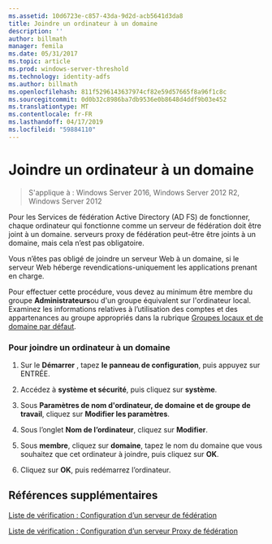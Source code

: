 ```yaml
---
ms.assetid: 10d6723e-c857-43da-9d2d-acb5641d3da8
title: Joindre un ordinateur à un domaine
description: ''
author: billmath
manager: femila
ms.date: 05/31/2017
ms.topic: article
ms.prod: windows-server-threshold
ms.technology: identity-adfs
ms.author: billmath
ms.openlocfilehash: 811f5296143637974cf82e59d57665f8a96f1c8c
ms.sourcegitcommit: 0d0b32c8986ba7db9536e0b8648d4ddf9b03e452
ms.translationtype: MT
ms.contentlocale: fr-FR
ms.lasthandoff: 04/17/2019
ms.locfileid: "59884110"
---
```

# <a name="join-a-computer-to-a-domain"></a>Joindre un ordinateur à un domaine

>S'applique à : Windows Server 2016, Windows Server 2012 R2, Windows Server 2012

Pour les Services de fédération Active Directory \(AD FS\) de fonctionner, chaque ordinateur qui fonctionne comme un serveur de fédération doit être joint à un domaine. serveurs proxy de fédération peut-être être joints à un domaine, mais cela n’est pas obligatoire.  
  
Vous n’êtes pas obligé de joindre un serveur Web à un domaine, si le serveur Web héberge revendications\-uniquement les applications prenant en charge.  
  
Pour effectuer cette procédure, vous devez au minimum être membre du groupe **Administrateurs**ou d'un groupe équivalent sur l'ordinateur local.  Examinez les informations relatives à l’utilisation des comptes et des appartenances au groupe appropriés dans la rubrique [Groupes locaux et de domaine par défaut](https://go.microsoft.com/fwlink/?LinkId=83477).   
  
### <a name="to-join-a-computer-to-a-domain"></a>Pour joindre un ordinateur à un domaine  
  
1.  Sur le **Démarrer** , tapez **le panneau de configuration**, puis appuyez sur ENTRÉE.  
  
2.  Accédez à **système et sécurité**, puis cliquez sur **système**.  
  
3.  Sous **Paramètres de nom d'ordinateur, de domaine et de groupe de travail**, cliquez sur **Modifier les paramètres**.  
  
4.  Sous l’onglet **Nom de l’ordinateur**, cliquez sur **Modifier**.  
  
5.  Sous **membre**, cliquez sur **domaine**, tapez le nom du domaine que vous souhaitez que cet ordinateur à joindre, puis cliquez sur **OK**.  
  
6.  Cliquez sur **OK**, puis redémarrez l’ordinateur.  
  
## <a name="additional-references"></a>Références supplémentaires  
[Liste de vérification : Configuration d’un serveur de fédération](Checklist--Setting-Up-a-Federation-Server.md)  
  
[Liste de vérification : Configuration d’un serveur Proxy de fédération](Checklist--Setting-Up-a-Federation-Server-Proxy.md)  
  

